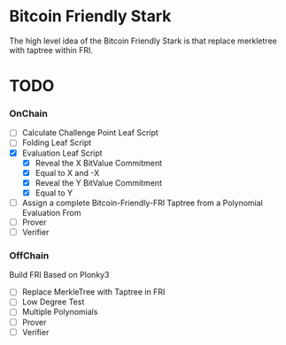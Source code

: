 # Bitcoin Friendly Stark
The high level idea of the Bitcoin Friendly Stark is that replace merkletree with taptree within FRI.

# TODO
### OnChain
- [ ] Calculate Challenge Point Leaf Script
- [ ] Folding Leaf Script
- [x] Evaluation Leaf Script
    - [x] Reveal the X BitValue Commitment
    - [x] Equal to X and -X 
    - [x] Reveal the Y BitValue Commitment
    - [x] Equal to Y
- [ ] Assign a complete Bitcoin-Friendly-FRI Taptree from a Polynomial Evaluation From 
- [ ] Prover
- [ ] Verifier

### OffChain
Build FRI Based on Plonky3 
- [ ] Replace MerkleTree with Taptree in FRI
- [ ] Low Degree Test
- [ ] Multiple Polynomials 
- [ ] Prover
- [ ] Verifier
